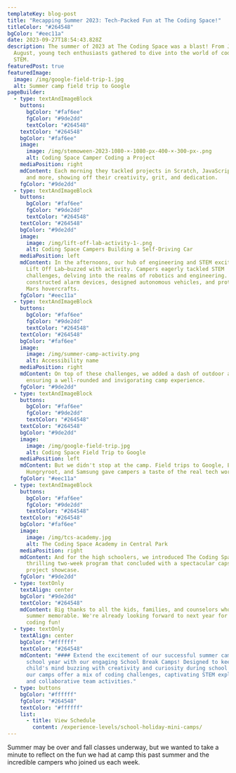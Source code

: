 ```yaml
---
templateKey: blog-post
title: "Recapping Summer 2023: Tech-Packed Fun at The Coding Space!"
titleColor: "#264548"
bgColor: "#eec11a"
date: 2023-09-27T18:54:43.828Z
description: The summer of 2023 at The Coding Space was a blast! From June to
  August, young tech enthusiasts gathered to dive into the world of coding and
  STEM.
featuredPost: true
featuredImage:
  image: /img/google-field-trip-1.jpg
  alt: Summer camp field trip to Google
pageBuilder:
  - type: textAndImageBlock
    buttons:
      bgColor: "#faf6ee"
      fgColor: "#9de2dd"
      textColor: "#264548"
    textColor: "#264548"
    bgColor: "#faf6ee"
    image:
      image: /img/stemoween-2023-1080-×-1080-px-400-×-300-px-.png
      alt: Coding Space Camper Coding a Project
    mediaPosition: right
    mdContent: E﻿ach morning they tackled projects in Scratch, JavaScript, Python,
      and more, showing off their creativity, grit, and dedication.
    fgColor: "#9de2dd"
  - type: textAndImageBlock
    buttons:
      bgColor: "#faf6ee"
      fgColor: "#9de2dd"
      textColor: "#264548"
    textColor: "#264548"
    bgColor: "#9de2dd"
    image:
      image: /img/lift-off-lab-activity-1-.png
      alt: Coding Space Campers Building a Self-Driving Car
    mediaPosition: left
    mdContent: In the afternoons, our hub of engineering and STEM excitement—The
      Lift Off Lab—buzzed with activity. Campers eagerly tackled STEM
      challenges, delving into the realms of robotics and engineering. They
      constructed alarm devices, designed autonomous vehicles, and prototyped
      Mars hovercrafts.
    fgColor: "#eec11a"
  - type: textAndImageBlock
    buttons:
      bgColor: "#faf6ee"
      fgColor: "#9de2dd"
      textColor: "#264548"
    textColor: "#264548"
    bgColor: "#faf6ee"
    image:
      image: /img/summer-camp-activity.png
      alt: Accessibility name
    mediaPosition: right
    mdContent: On top of these challenges, we added a dash of outdoor adventure,
      ensuring a well-rounded and invigorating camp experience.
    fgColor: "#9de2dd"
  - type: textAndImageBlock
    buttons:
      bgColor: "#faf6ee"
      fgColor: "#9de2dd"
      textColor: "#264548"
    textColor: "#264548"
    bgColor: "#9de2dd"
    image:
      image: /img/google-field-trip.jpg
      alt: Coding Space Field Trip to Google
    mediaPosition: left
    mdContent: But we didn't stop at the camp. Field trips to Google, Etsy,
      Hungryroot, and Samsung gave campers a taste of the real tech world.
    fgColor: "#eec11a"
  - type: textAndImageBlock
    buttons:
      bgColor: "#faf6ee"
      fgColor: "#9de2dd"
      textColor: "#264548"
    textColor: "#264548"
    bgColor: "#faf6ee"
    image:
      image: /img/tcs-academy.jpg
      alt: The Coding Space Academy in Central Park
    mediaPosition: right
    mdContent: And for the high schoolers, we introduced The Coding Space Academy, a
      thrilling two-week program that concluded with a spectacular capstone
      project showcase.
    fgColor: "#9de2dd"
  - type: textOnly
    textAlign: center
    bgColor: "#9de2dd"
    textColor: "#264548"
    mdContent: Big thanks to all the kids, families, and counselors who made this
      summer memorable. We're already looking forward to next year for more
      coding fun!
  - type: textOnly
    textAlign: center
    bgColor: "#ffffff"
    textColor: "#264548"
    mdContent: "#### Extend the excitement of our successful summer camp into the
      school year with our engaging School Break Camps! Designed to keep your
      child's mind buzzing with creativity and curiosity during school breaks,
      our camps offer a mix of coding challenges, captivating STEM explorations,
      and collaborative team activities."
  - type: buttons
    bgColor: "#ffffff"
    fgColor: "#264548"
    textColor: "#ffffff"
    list:
      - title: View Schedule
        content: /experience-levels/school-holiday-mini-camps/
---
```

Summer may be over and fall classes underway, but we wanted to take a minute to reflect on the fun we had at camp this past summer and the incredible campers who joined us each week.